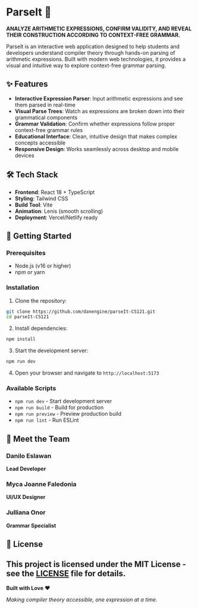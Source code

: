# ParseIt 🚀

**ANALYZE ARITHMETIC EXPRESSIONS, CONFIRM VALIDITY, AND REVEAL THEIR CONSTRUCTION ACCORDING TO CONTEXT-FREE GRAMMAR.**

ParseIt is an interactive web application designed to help students and developers understand compiler theory through hands-on parsing of arithmetic expressions. Built with modern web technologies, it provides a visual and intuitive way to explore context-free grammar parsing.

## ✨ Features

- **Interactive Expression Parser**: Input arithmetic expressions and see them parsed in real-time
- **Visual Parse Trees**: Watch as expressions are broken down into their grammatical components
- **Grammar Validation**: Confirm whether expressions follow proper context-free grammar rules
- **Educational Interface**: Clean, intuitive design that makes complex concepts accessible
- **Responsive Design**: Works seamlessly across desktop and mobile devices

## 🛠️ Tech Stack

- **Frontend**: React 18 + TypeScript
- **Styling**: Tailwind CSS
- **Build Tool**: Vite
- **Animation**: Lenis (smooth scrolling)
- **Deployment**: Vercel/Netlify ready

## 🚀 Getting Started

### Prerequisites

- Node.js (v16 or higher)
- npm or yarn

### Installation

1. Clone the repository:
```bash
git clone https://github.com/danengine/parseIt-CS121.git
cd parseIt-CS121
```

2. Install dependencies:
```bash
npm install
```

3. Start the development server:
```bash
npm run dev
```

4. Open your browser and navigate to `http://localhost:5173`

### Available Scripts

- `npm run dev` - Start development server
- `npm run build` - Build for production
- `npm run preview` - Preview production build
- `npm run lint` - Run ESLint

## 👥 Meet the Team

### Danilo Eslawan
**Lead Developer**

### Myca Joanne Faledonia
**UI/UX Designer**

### Julliana Onor
**Grammar Specialist**

## 📄 License

This project is licensed under the MIT License - see the [LICENSE](LICENSE) file for details.
---

**Built with Love** ❤️

*Making compiler theory accessible, one expression at a time.*